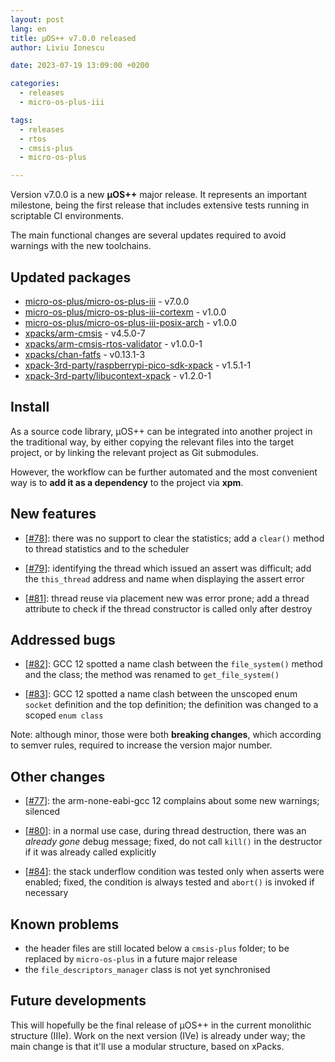 ```yaml
---
layout: post
lang: en
title: µOS++ v7.0.0 released
author: Liviu Ionescu

date: 2023-07-19 13:09:00 +0200

categories:
  - releases
  - micro-os-plus-iii

tags:
  - releases
  - rtos
  - cmsis-plus
  - micro-os-plus

---
```


Version v7.0.0 is a new **µOS++** major release. It represents
an important milestone, being the first release that includes extensive
tests running in scriptable CI environments.

The main functional changes
are several updates required to avoid warnings with the new toolchains.

## Updated packages

- [micro-os-plus/micro-os-plus-iii](https://github.com/micro-os-plus/micro-os-plus-iii) - v7.0.0
- [micro-os-plus/micro-os-plus-iii-cortexm](https://github.com/micro-os-plus/micro-os-plus-iii-cortexm) - v1.0.0
- [micro-os-plus/micro-os-plus-iii-posix-arch](https://github.com/micro-os-plus/micro-os-plus-iii-posix-arch) - v1.0.0
- [xpacks/arm-cmsis](https://github.com/xpacks/arm-cmsis) - v4.5.0-7
- [xpacks/arm-cmsis-rtos-validator](https://github.com/xpacks/arm-cmsis-rtos-validator) - v1.0.0-1
- [xpacks/chan-fatfs](https://github.com/xpacks/chan-fatfs) - v0.13.1-3
- [xpack-3rd-party/raspberrypi-pico-sdk-xpack](https://github.com/xpack-3rd-party/raspberrypi-pico-sdk-xpack) - v1.5.1-1
- [xpack-3rd-party/libucontext-xpack](https://github.com/xpack-3rd-party/libucontext-xpack) - v1.2.0-1

## Install

As a source code library, µOS++ can be integrated into another project
in the traditional way,
by either copying the relevant files into the target project, or by linking
the relevant project as Git submodules.

However, the workflow can be further automated and the most convenient way is
to **add it as a dependency** to the project via **xpm**.

## New features

- [[#78](https://github.com/micro-os-plus/micro-os-plus-iii/issues/78)]:
  there was no support to clear the statistics;
  add a `clear()` method to thread statistics and to the scheduler

- [[#79](https://github.com/micro-os-plus/micro-os-plus-iii/issues/79)]:
  identifying the thread which issued an assert was difficult;
  add the `this_thread` address and name when displaying the assert error

- [[#81](https://github.com/micro-os-plus/micro-os-plus-iii/issues/81)]:
  thread reuse via placement new was error prone;
  add a thread attribute to check if the thread constructor is called
  only after destroy

## Addressed bugs

- [[#82](https://github.com/micro-os-plus/micro-os-plus-iii/issues/82)]:
  GCC 12 spotted a name clash between the `file_system()` method and
  the class; the method was renamed to `get_file_system()`

- [[#83](https://github.com/micro-os-plus/micro-os-plus-iii/issues/83)]:
  GCC 12 spotted a name clash between the unscoped enum `socket` definition
  and the top definition; the definition was changed to a scoped `enum class`

Note: although minor, those were both **breaking changes**, which
according to semver rules, required
to increase the version major number.

## Other changes

- [[#77](https://github.com/micro-os-plus/micro-os-plus-iii/issues/77)]:
  the arm-none-eabi-gcc 12 complains about some new warnings;
  silenced

- [[#80](https://github.com/micro-os-plus/micro-os-plus-iii/issues/80)]:
  in a normal use case, during thread destruction, there was an _already gone_
  debug message; fixed, do not call `kill()` in the destructor if
  it was already called explicitly

- [[#84](https://github.com/micro-os-plus/micro-os-plus-iii/issues/84)]:
  the stack underflow condition was tested only when asserts were enabled;
  fixed, the condition is always tested and `abort()` is invoked if necessary

## Known problems

- the header files are still located below a `cmsis-plus` folder; to be
replaced by `micro-os-plus` in a future major release
- the `file_descriptors_manager` class is not yet synchronised

## Future developments

This will hopefully be the final release of µOS++ in the current monolithic
structure (IIIe). Work on the next version (IVe) is already under way;
the main change is that it'll use a modular structure, based on xPacks.

